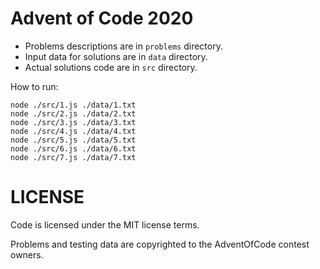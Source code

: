 # Advent of Code 2020

* Problems descriptions are in `problems` directory.
* Input data for solutions are in `data` directory.
* Actual solutions code are in `src` directory.

How to run:
```
node ./src/1.js ./data/1.txt
node ./src/2.js ./data/2.txt
node ./src/3.js ./data/3.txt
node ./src/4.js ./data/4.txt
node ./src/5.js ./data/5.txt
node ./src/6.js ./data/6.txt
node ./src/7.js ./data/7.txt
```

# LICENSE
Code is licensed under the MIT license terms.

Problems and testing data are copyrighted to the AdventOfCode contest owners.
